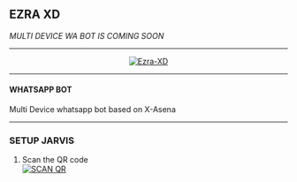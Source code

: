 ## EZRA XD 
 _MULTI DEVICE WA BOT IS COMING SOON_
 ***



<p align="center">
<a href="#"><img title="Ezra-XD" src="https://i.imgur.com/o4bQB14.jpeg"></a>
</p>

***


####  WHATSAPP BOT
 Multi Device whatsapp bot based on X-Asena
***

### SETUP JARVIS

1. Scan the QR code
    <br>
<a href='https://hanna-md-qr.vercel.app/' target="_blank"><img alt='SCAN QR' src='https://img.shields.io/badge/Scan_qr-100000?style=for-the-badge&logo=scan&logoColor=white&labelColor=black&color=black'/></a>
